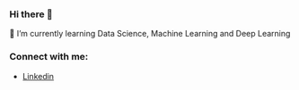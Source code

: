### Hi there 👋

🌱 I’m currently learning Data Science, Machine Learning and Deep Learning


### Connect with me:
* [Linkedin](https://www.linkedin.com/in/emirhansilsupur/)
